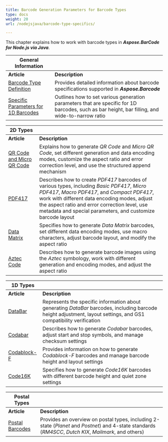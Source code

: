 ```yaml
---
title: Barcode Generation Parameters for Barcode Types
type: docs
weight: 20
url: /nodejsjava/barcode-type-specifics/

---
```

This chapter explains how to work with barcode types in ***Aspose.BarCode for Node.js via Java***.  
  
|General Information| |   
|---|---|
|**Article**|**Description**|
|[Barcode Type Definition](/barcode/nodejsjava/barcode-types/)|Provides detailed information about barcode specifications supported in ***Aspose.Barcode***|
|[Specific Parameters for 1D Barcodes](/barcode/nodejsjava/set-barcode-parameters/)|Outlines how to set various generation parameters that are specific for 1D barcodes, such as bar height, bar filling, and wide-to-narrow ratio|

      
|2D Types| |   
|---|---|
|**Article**|**Description**|
|[QR Code and Micro QR Code](/barcode/nodejsjava/generate-qr-code/)|Explains how to generate *QR Code* and *Micro QR Code*, set different generation and data encoding modes, customize the aspect ratio and error correction level, and use the structured append mechanism|
|[PDF417](/barcode/nodejsjava/generate-pdf417-barcodes/)|Describes how to create *PDF417* barcodes of various types, including *Basic PDF417*, *Micro PDF417*, *Macro PDF417*, and *Compact PDF417*, work with different data encoding modes, adjust the aspect ratio and error correction level, use metadata and special parameters, and customize barcode layout|
|[Data Matrix](/barcode/nodejsjava/generate-datamatrix/)|Specifies how to generate *Data Matrix* barcodes, set different data encoding modes, use macro characters, adjust barcode layout, and modify the aspect ratio|
|[Aztec Code](/barcode/nodejsjava/generate-aztec-code/)|Describes how to generate barcode images using the *Aztec* symbology, work with different generation and encoding modes, and adjust the aspect ratio|
  

|1D Types| |
|---|---|
|**Article**|**Description**|
|[DataBar](/barcode/nodejsjava/generate-databar/)|Represents the specific information about generating *DataBar* barcodes, including barcode height adjustment, layout settings, and GS1 compatibility verification|
|[Codabar](/barcode/nodejsjava/generate-codabar/)|Describes how to generate *Codabar* barcodes, adjust start and stop symbols, and manage checksum settings|
|[Codablock-F](/barcode/nodejsjava/generate-codablockf)|Provides information on how to generate *Codablock-F* barcodes and manage barcode height and layout settings|
|[Code16K](/barcode/nodejsjava/generate-code16k/)|Specifies how to generate *Code16K* barcodes with different barcode height and quiet zone settings|
  

|Postal Types| |
|---|---|
|**Article**|**Description**|  
|[Postal Barcodes](/barcode/nodejsjava/generate-postal-barcodes/)|Provides an overview on postal types, including 2-state (*Planet* and *Postnet*) and 4-state standards (*RM4SCC*, *Dutch KIX*, *Mailmark*, and others)|